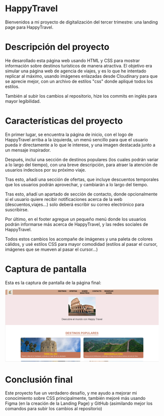 # HappyTravel

Bienvenidos a mi proyecto de digitalización del tercer trimestre: una landing page para HappyTravel.

# Descripción del proyecto

He desarollado esta página web usando HTML y CSS para mostrar información sobre destinos turísticos de manera atractiva.
El objetivo era simular una página web de agencia de viajes, y es lo que he intentado replicar al máximo, usando imágenes enlazadas desde Cloudinary para que se aprecie mejor, con un archivo de estilos "css" donde apliqué todos los estilos.

También al subir los cambios al repositorio, hize los commits en inglés para mayor legibilidad.

# Características del proyecto

En primer lugar, se encuentra la página de inicio, con el logo de HappyTravel arriba a la izquierda, un menú sencillo para que el usuario pueda ir directamente a lo que le interese, y una imagen destacada junto a un mensaje inspirador.

Después, incluí una sección de destinos populares (los cuales podrán variar a lo largo del tiempo), con una breve descripción, para atraer la atención de usuarios indecisos por su próximo viaje.

Tras esto, añadí una sección de ofertas, que incluye descuentos temporales que los usuarios podrán aprovechar, y cambiarán a lo largo del tiempo.

Tras esto, añadí un apartado de sección de contacto, donde opcionalmente si el usuario quiere recibir notificaciones acerca de la web (descuentos,viajes...) solo deberá escribir su correo electrónico para suscribirse.

Por último, en el footer agregue un pequeño menú donde los usuarios podrán informarse más acerca de HappyTravel, y las redes sociales de HappyTravel.

Todos estos cambios los acompañe de imágenes y una paleta de colores cálidos, y usé estilos CSS para mayor comodidad (estilos al pasar el cursor, imágenes que se mueven al pasar el cursor...)

# Captura de pantalla 

Esta es la captura de pantalla de la página final:

![alt text](image.png)

# Conclusión final

Este proyecto fue un verdadero desafío, y me ayudo a mejorar mi conocimiento sobre CSS principalmente, también mejoré más usando Figma (en la creación de la Landing Page) y GitHub (asimilando mejor los comandos para subir los cambios al repositorio)
